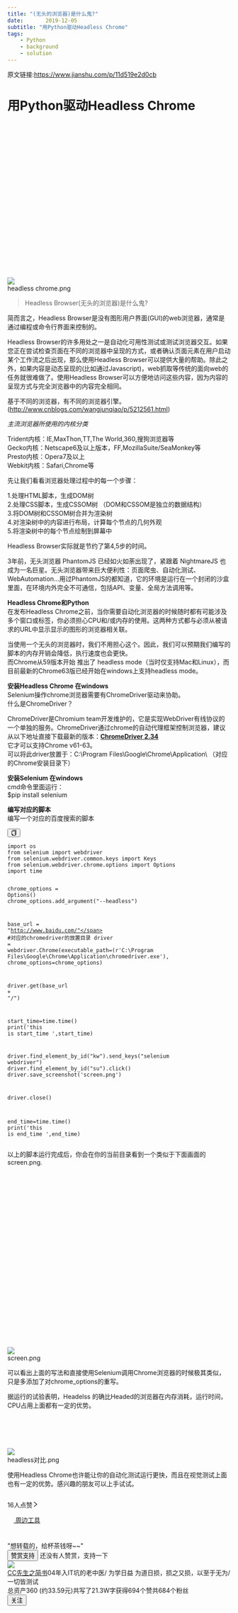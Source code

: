 ```yaml
---
title: "(无头的浏览器)是什么鬼?"
date:       2019-12-05
subtitle: "用Python驱动Headless Chrome"
tags:
	- Python
	- background
	- solution
---
```



原文链接:https://www.jianshu.com/p/11d519e2d0cb


<h1 class="_1RuRku">用Python驱动Headless Chrome</h1>

<article class="_2rhmJa">
    <div class="image-package">
        <div class="image-container" style="max-width: 650px; max-height: 453px; background-color: transparent;">
            <div class="image-container-fill" style="padding-bottom: 69.69%;"></div>
            <div class="image-view" data-width="650" data-height="453"><img
                    data-original-src="//upload-images.jianshu.io/upload_images/618241-fbc4471c5a9bfcf2.png"
                    data-original-width="650" data-original-height="453" data-original-format="image/png"
                    data-original-filesize="163264" data-image-index="0" style="cursor: zoom-in;" class=""
                    src="//upload-images.jianshu.io/upload_images/618241-fbc4471c5a9bfcf2.png?imageMogr2/auto-orient/strip|imageView2/2/w/650/format/webp">
            </div>
        </div>
        <div class="image-caption">headless chrome.png</div>
    </div>
    <blockquote>
        <p>Headless Browser(无头的浏览器)是什么鬼?</p>
    </blockquote>
    <p>简而言之，Headless Browser是没有图形用户界面(GUI)的web浏览器，通常是通过编程或命令行界面来控制的。</p>
    <p>Headless Browser的许多用处之一是自动化可用性测试或测试浏览器交互。如果您正在尝试检查页面在不同的浏览器中呈现的方式，或者确认页面元素在用户启动某个工作流之后出现，那么使用Headless
        Browser可以提供大量的帮助。除此之外，如果内容是动态呈现的(比如通过Javascript)，web抓取等传统的面向web的任务就很难做了。使用Headless
        Browser可以方便地访问这些内容，因为内容的呈现方式与完全浏览器中的内容完全相同。</p>
    <p>基于不同的浏览器，有不同的浏览器引擎。(<a
            href="https://link.jianshu.com?t=http%3A%2F%2Fwww.cnblogs.com%2Fwangjunqiao%2Fp%2F5212561.html"
            target="_blank" rel="nofollow">http://www.cnblogs.com/wangjunqiao/p/5212561.html</a>)</p>
    <p><em>主流浏览器所使用的内核分类</em></p>
    <p>Trident内核：IE,MaxThon,TT,The World,360,搜狗浏览器等<br>
        Gecko内核：Netscape6及以上版本，FF,MozillaSuite/SeaMonkey等<br>
        Presto内核：Opera7及以上<br>
        Webkit内核：Safari,Chrome等</p>
    <p>先让我们看看浏览器处理过程中的每一个步骤：</p>
    <p>1.处理HTML脚本，生成DOM树<br>
        2.处理CSS脚本，生成CSSOM树 （DOM和CSSOM是独立的数据结构）<br>
        3.将DOM树和CSSOM树合并为渲染树<br>
        4.对渲染树中的内容进行布局，计算每个节点的几何外观<br>
        5.将渲染树中的每个节点绘制到屏幕中</p>
    <p>Headless Browser实际就是节约了第4,5步的时间。</p>
    <p>3年前，无头浏览器 PhantomJS 已经如火如荼出现了，紧跟着 NightmareJS
        也成为一名巨星。无头浏览器带来巨大便利性：页面爬虫、自动化测试、WebAutomation...用过PhantomJS的都知道，它的环境是运行在一个封闭的沙盒里面，在环境内外完全不可通信，包括API、变量、全局方法调用等。</p>
    <p><strong>Headless Chrome和Python</strong><br>
        在发布Headless Chrome之前，当你需要自动化浏览器的时候随时都有可能涉及多个窗口或标签，你必须担心CPU和/或内存的使用。这两种方式都与必须从被请求的URL中显示显示的图形的浏览器相关联。</p>
    <p>当使用一个无头的浏览器时，我们不用担心这个。因此，我们可以预期我们编写的脚本的内存开销会降低，执行速度也会更快。<br>
        而Chrome从59版本开始 推出了 headless mode（当时仅支持Mac和Linux），而目前最新的Chrome63版已经开始在windows上支持headless mode。</p>
    <p><strong>安装Headless Chrome 在windows</strong><br>
        Selenium操作chrome浏览器需要有ChromeDriver驱动来协助。<br>
        什么是ChromeDriver？</p>
    <p>ChromeDriver是Chromium
        team开发维护的，它是实现WebDriver有线协议的一个单独的服务。ChromeDriver通过chrome的自动代理框架控制浏览器，建议从以下地址直接下载最新的版本：<strong><a
                href="https://link.jianshu.com?t=https%3A%2F%2Fchromedriver.storage.googleapis.com%2Findex.html%3Fpath%3D2.34%2F"
                target="_blank" rel="nofollow">ChromeDriver 2.34</a></strong><br>
        它才可以支持Chrome v61-63。<br>
        可以将此driver放置于：C:\Program Files\Google\Chrome\Application\ （对应的Chrome安装目录下）</p>
    <p><strong>安装Selenium 在windows</strong><br>
        cmd命令里面运行：<br>
        $pip install selenium</p>
    <p><strong>编写对应的脚本</strong><br>
        编写一个对应的百度搜索的脚本</p>
    <div class="_2Uzcx_">
        <button class="VJbwyy" type="button" aria-label="复制代码"><i aria-label="icon: copy"
                                                                  class="anticon anticon-copy">
            <svg viewBox="64 64 896 896" focusable="false" class="" data-icon="copy" width="1em" height="1em"
                 fill="currentColor" aria-hidden="true">
                <path d="M832 64H296c-4.4 0-8 3.6-8 8v56c0 4.4 3.6 8 8 8h496v688c0 4.4 3.6 8 8 8h56c4.4 0 8-3.6 8-8V96c0-17.7-14.3-32-32-32zM704 192H192c-17.7 0-32 14.3-32 32v530.7c0 8.5 3.4 16.6 9.4 22.6l173.3 173.3c2.2 2.2 4.7 4 7.4 5.5v1.9h4.2c3.5 1.3 7.2 2 11 2H704c17.7 0 32-14.3 32-32V224c0-17.7-14.3-32-32-32zM350 856.2L263.9 770H350v86.2zM664 888H414V746c0-22.1-17.9-40-40-40H232V264h432v624z"></path>
            </svg>
        </i></button>
        <pre class="line-numbers  language-python"><code class="  language-python"><span
                class="token keyword">import</span> os
<span class="token keyword">from</span> selenium <span class="token keyword">import</span> webdriver
<span class="token keyword">from</span> selenium<span class="token punctuation">.</span>webdriver<span
                    class="token punctuation">.</span>common<span class="token punctuation">.</span>keys <span
                    class="token keyword">import</span> Keys
<span class="token keyword">from</span> selenium<span class="token punctuation">.</span>webdriver<span
                    class="token punctuation">.</span>chrome<span class="token punctuation">.</span>options <span
                    class="token keyword">import</span> Options
<span class="token keyword">import</span> time

chrome_options <span class="token operator">=</span> Options<span class="token punctuation">(</span><span
                    class="token punctuation">)</span>
chrome_options<span class="token punctuation">.</span>add_argument<span class="token punctuation">(</span><span
                    class="token string">"--headless"</span><span class="token punctuation">)</span>

base_url <span class="token operator">=</span> <span class="token string">"http://www.baidu.com/"</span>
<span class="token comment">#对应的chromedriver的放置目录</span>
driver <span class="token operator">=</span> webdriver<span class="token punctuation">.</span>Chrome<span
                    class="token punctuation">(</span>executable_path<span class="token operator">=</span><span
                    class="token punctuation">(</span><span class="token string">r'C:\Program Files\Google\Chrome\Application\chromedriver.exe'</span><span
                    class="token punctuation">)</span><span class="token punctuation">,</span> chrome_options<span
                    class="token operator">=</span>chrome_options<span class="token punctuation">)</span>

driver<span class="token punctuation">.</span>get<span class="token punctuation">(</span>base_url <span
                    class="token operator">+</span> <span class="token string">"/"</span><span
                    class="token punctuation">)</span>

start_time<span class="token operator">=</span>time<span class="token punctuation">.</span>time<span
                    class="token punctuation">(</span><span class="token punctuation">)</span>
<span class="token keyword">print</span><span class="token punctuation">(</span><span class="token string">'this is start_time '</span><span
                    class="token punctuation">,</span>start_time<span class="token punctuation">)</span>

driver<span class="token punctuation">.</span>find_element_by_id<span class="token punctuation">(</span><span
                    class="token string">"kw"</span><span class="token punctuation">)</span><span
                    class="token punctuation">.</span>send_keys<span class="token punctuation">(</span><span
                    class="token string">"selenium webdriver"</span><span class="token punctuation">)</span>
driver<span class="token punctuation">.</span>find_element_by_id<span class="token punctuation">(</span><span
                    class="token string">"su"</span><span class="token punctuation">)</span><span
                    class="token punctuation">.</span>click<span class="token punctuation">(</span><span
                    class="token punctuation">)</span>
driver<span class="token punctuation">.</span>save_screenshot<span class="token punctuation">(</span><span
                    class="token string">'screen.png'</span><span class="token punctuation">)</span>

driver<span class="token punctuation">.</span>close<span class="token punctuation">(</span><span
                    class="token punctuation">)</span>

end_time<span class="token operator">=</span>time<span class="token punctuation">.</span>time<span
                    class="token punctuation">(</span><span class="token punctuation">)</span>
<span class="token keyword">print</span><span class="token punctuation">(</span><span class="token string">'this is end_time '</span><span
                    class="token punctuation">,</span>end_time<span class="token punctuation">)</span>
<span aria-hidden="true"
      class="line-numbers-rows"><span></span><span></span><span></span><span></span><span></span><span></span><span></span><span></span><span></span><span></span><span></span><span></span><span></span><span></span><span></span><span></span><span></span><span></span><span></span><span></span><span></span><span></span><span></span><span></span><span></span><span></span></span></code></pre>
    </div>
    <p>以上的脚本运行完成后，你会在你的当前目录看到一个类似于下面画面的screen.png.</p>
    <br>
    <div class="image-package">
        <div class="image-container" style="max-width: 700px; max-height: 600px; background-color: transparent;">
            <div class="image-container-fill" style="padding-bottom: 75.0%;"></div>
            <div class="image-view" data-width="800" data-height="600"><img
                    data-original-src="//upload-images.jianshu.io/upload_images/618241-e3d8deff450aa43c.png"
                    data-original-width="800" data-original-height="600" data-original-format="image/png"
                    data-original-filesize="73100" data-image-index="1" style="cursor: zoom-in;" class=""
                    src="//upload-images.jianshu.io/upload_images/618241-e3d8deff450aa43c.png?imageMogr2/auto-orient/strip|imageView2/2/w/800/format/webp">
            </div>
        </div>
        <div class="image-caption">screen.png</div>
    </div>
    <p>可以看出上面的写法和直接使用Selenium调用Chrome浏览器的时候极其类似，只是多添加了对chrome_options的重写。</p>
    <p>据运行的试验表明，Headelss 的确比Headed的浏览器在内存消耗，运行时间，CPU占用上面都有一定的优势。</p>
    <div class="image-package">
        <div class="image-container" style="max-width: 700px; max-height: 118px; background-color: transparent;">
            <div class="image-container-fill" style="padding-bottom: 14.499999999999998%;"></div>
            <div class="image-view" data-width="814" data-height="118"><img
                    data-original-src="//upload-images.jianshu.io/upload_images/618241-1a0846f6b318549d.png"
                    data-original-width="814" data-original-height="118" data-original-format="image/png"
                    data-original-filesize="21138" data-image-index="2" style="cursor: zoom-in;" class=""
                    src="//upload-images.jianshu.io/upload_images/618241-1a0846f6b318549d.png?imageMogr2/auto-orient/strip|imageView2/2/w/814/format/webp">
            </div>
        </div>
        <div class="image-caption">headless对比.png</div>
    </div>
    <p>使用Headless Chrome也许能让你的自动化测试运行更快，而且在视觉测试上面也有一定的优势。感兴趣的朋友可以上手试试。</p>
</article>
<div></div>
<div class="_1kCBjS">
    <div class="_18vaTa">
        <div class="_3BUZPB">
            <div class="_2Bo4Th" role="button" tabindex="-1" aria-label="给文章点赞"><i aria-label="ic-like"
                                                                                   class="anticon">
                <svg width="1em" height="1em" fill="currentColor" aria-hidden="true" focusable="false" class="">
                    <use xlink:href="#ic-like"></use>
                </svg>
            </i></div>
            <span class="_1LOh_5" role="button" tabindex="-1" aria-label="查看点赞列表">16人点赞<i aria-label="icon: right"
                                                                                          class="anticon anticon-right"><svg
                    viewBox="64 64 896 896" focusable="false" class="" data-icon="right" width="1em" height="1em"
                    fill="currentColor" aria-hidden="true"><path
                    d="M765.7 486.8L314.9 134.7A7.97 7.97 0 0 0 302 141v77.3c0 4.9 2.3 9.6 6.1 12.6l360 281.1-360 281.1c-3.9 3-6.1 7.7-6.1 12.6V883c0 6.7 7.7 10.4 12.9 6.3l450.8-352.1a31.96 31.96 0 0 0 0-50.4z"></path></svg></i></span>
        </div>
        <div class="_3BUZPB">
            <div class="_2Bo4Th" role="button" tabindex="-1"><i aria-label="ic-dislike" class="anticon">
                <svg width="1em" height="1em" fill="currentColor" aria-hidden="true" focusable="false" class="">
                    <use xlink:href="#ic-dislike"></use>
                </svg>
            </i></div>
        </div>
    </div>
    <div class="_18vaTa"><a class="_3BUZPB _1x1ok9 _1OhGeD" href="/nb/10356021" target="_blank"
                            rel="noopener noreferrer"><i aria-label="ic-notebook" class="anticon">
        <svg width="1em" height="1em" fill="currentColor" aria-hidden="true" focusable="false" class="">
            <use xlink:href="#ic-notebook"></use>
        </svg>
    </i><span>周边工具</span></a>
        <div class="_3BUZPB ant-dropdown-trigger">
            <div class="_2Bo4Th"><i aria-label="ic-others" class="anticon">
                <svg width="1em" height="1em" fill="currentColor" aria-hidden="true" focusable="false" class="">
                    <use xlink:href="#ic-others"></use>
                </svg>
            </i></div>
        </div>
    </div>
</div>
<div class="_19DgIp" style="margin-top:24px;margin-bottom:24px"></div>
<div class="_13lIbp">
    <div class="_191KSt">"想转载的，给杯茶钱呀~~"</div>
    <button type="button" class="_1OyPqC _3Mi9q9 _2WY0RL _1YbC5u"><span>赞赏支持</span></button>
    <span class="_3zdmIj">还没有人赞赏，支持一下</span></div>
<div class="d0hShY"><a class="_1OhGeD" href="/u/42c47cc2c681" target="_blank" rel="noopener noreferrer"><img
        class="_27NmgV"
        src="//upload.jianshu.io/users/upload_avatars/618241/5c425905-46fd-46ac-ba24-192d650f6d33.jpg?imageMogr2/auto-orient/strip|imageView2/1/w/100/h/100/format/webp"
        alt="  "></a>
    <div class="Uz-vZq">
        <div class="Cqpr1X"><a class="HC3FFO _1OhGeD" href="/u/42c47cc2c681" title="CC先生之简书" target="_blank"
                               rel="noopener noreferrer">CC先生之简书</a><span class="_2WEj6j" title="04年入IT坑的老中医/
为学日益 为道日损，损之又损，以至于无为/
一切皆测试">04年入IT坑的老中医/
为学日益 为道日损，损之又损，以至于无为/
一切皆测试</span></div>
        <div class="lJvI3S">
            <span>总资产360 (约33.59元)</span><span>共写了21.3W字</span><span>获得694个赞</span><span>共684个粉丝</span></div>
    </div>
    <button data-locale="zh-CN" type="button" class="_1OyPqC _3Mi9q9"><span>关注</span></button>
</div>